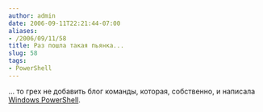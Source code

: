 ```yaml
---
author: admin
date: 2006-09-11T22:21:44-07:00
aliases:
- /2006/09/11/58
title: Раз пошла такая пьянка...
slug: 58
tags:
- PowerShell
---
```


... то грех не добавить блог команды, которая, собственно, и написала [Windows PowerShell](http://blogs.msdn.com/powershell/default.aspx).
